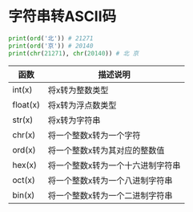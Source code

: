 # 字符串转ASCII码
```python
print(ord('北')) # 21271
print(ord('京')) # 20140
print(chr(21271), chr(20140)) # 北 京
```

| 函数 | 描述说明 |
| --- | --- |
| int(x) | 将x转为整数类型 |
| float(x) | 将x转为浮点数类型 |
| str(x) | 将x转为字符串 |
| chr(x) | 将一个整数x转为一个字符 |
| ord(x) | 将一个整数x转为其对应的整数值 |
| hex(x) | 将一个整数x转为一个十六进制字符串 |
| oct(x) | 将一个整数x转为一个八进制字符串 |
| bin(x) | 将一个整数x转为一个二进制字符串 |